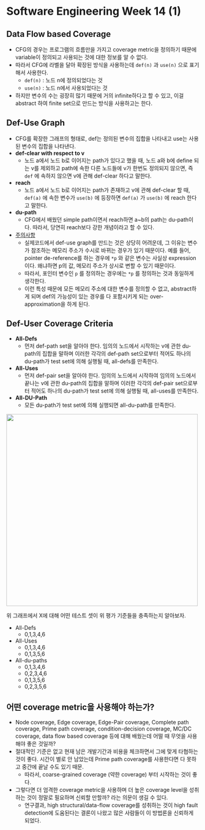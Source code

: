# Software Engineering Week 14 (1)

## Data Flow based Coverage

* CFG의 경우는 프로그램의 흐름만을 가지고 coverage metric을 정의하기 때문에 variable이 정의되고 사용되는 것에 대한 정보를 알 수 없다.
* 따라서 CFG에 라벨을 달아 확장된 방식을 사용하는데 `def(n)` 과 `use(n)` 으로 표기해서 사용한다.
  * `def(n)` : 노드 n에 정의되었다는 것
  * `use(n)` : 노드 n에서 사용되었다는 것
* 하지만 변수의 수는 굉장히 많기 때문에 거의 infinite하다고 할 수 있고, 이걸 abstract 하여 finite set으로 만드는 방식을 사용하고는 한다.

## Def-Use Graph

* CFG를 확장한 그래프의 형태로, def는 정의된 변수의 집합을 나타내고 use는 사용된 변수의 집합을 나타낸다.
* **def-clear with respect to v**
  * 노드 a에서 노드 b로 이어지는 path가 있다고 했을 때, 노드 a와 b에 define 되는 v를 제외하고 path에 속한 다른 노드들에 v가 한번도 정의되지 않으면, 즉 `def`  에 속하지 않으면 v에 관해 def-clear 하다고 말한다.
* **reach**
  * 노드 a에서 노드 b로 이어지는 path가 존재하고 v에 관해 def-clear 할 때, `def(a)` 에 속한 변수가 `use(b)` 에 등장하면 `def(a)` 가 `use(b)` 에 reach 한다고 말한다.
* **du-path**
  * CFG에서 배웠던 simple path이면서 reach하면 a~b의 path는 du-path이다. 따라서, 당연히 reach보다 강한 개념이라고 할 수 있다.
* <u>주의사항</u>
  * 실제코드에서 def-use graph를 만드는 것은 상당히 어려운데, 그 이유는 변수가 참조하는 메모리 주소가 수시로 바뀌는 경우가 있기 때문이다. 예를 들어, pointer de-reference를 하는 경우에 `*p` 와 같은 변수는 사실상 expression이다. 왜냐하면 p의 값, 메모리 주소가 상시로 변할 수 있기 때문이다.
  * 따라서, 포인터 변수인 `p` 를 정의하는 경우에는 `*p` 를 정의하는 것과 동일하게 생각한다.
  * 이런 특성 때문에 모든 메모리 주소에 대한 변수를 정의할 수 없고, abstract하게 되며 def의 가능성이 있는 경우를 다 포함시키게 되는 over-approximation을 하게 된다.

## Def-User Coverage Criteria

* **All-Defs**
  * 먼저 def-path set을 알아야 한다. 임의의 노드에서 시작하는 v에 관한 du-path의 집합을 말하며 이러한 각각의 def-path set으로부터 적어도 하나의 du-path가 test set에 의해 실행될 때, all-defs를 만족한다.
* **All-Uses**
  * 먼저 def-pair set을 알아야 한다. 임의의 노드에서 시작하여 임의의 노드에서 끝나는 v에 관한 du-path의 집합을 말하며 이러한 각각의 def-pair set으로부터 적어도 하나의 du-path가 test set에 의해 실행될 때, all-uses를 만족한다.
* **All-DU-Path**
  * 모든 du-path가 test set에 의해 실행되면 all-du-path를 만족한다.

<img src="https://user-images.githubusercontent.com/35518072/58471261-6745c980-817e-11e9-97c9-ccefce34a4e8.png" width="500px">

위 그래프에서 X에 대해 어떤 테스트 셋이 위 평가 기준들을 충족하는지 알아보자.

* All-Defs
  * 0,1,3,4,6
* All-Uses
  * 0,1,3,4,6
  * 0,1,3,5,6
* All-du-paths
  * 0,1,3,4,6
  * 0,2,3,4,6
  * 0,1,3,5,6
  * 0,2,3,5,6

## 어떤 coverage metric을 사용해야 하는가?

* Node coverage, Edge coverage, Edge-Pair coverage, Complete path coverage, Prime path coverage, condition-decision coverage, MC/DC coverage, data flow based coverage 등에 대해 배웠는데 어떨 때 무엇을 사용해야 좋은 것일까?
* 절대적인 기준은 없고 현재 남은 개발기간과 비용을 체크하면서 그에 맞게 타협하는 것이 좋다. 시간이 별로 안 남았는데 Prime path coverage를 사용한다면 다 못하고 중간에 끝날 수도 있기 때문.
  * 따라서, coarse-grained coverage (약한 coverage) 부터 시작하는 것이 좋다.
* 그렇다면 더 엄격한 coverage metric을 사용하며 더 높은 coverage level을 성취하는 것이 정말로 필요하며 신뢰할 만할까? 라는 의문이 생길 수 있다.
  * 연구결과, high structural/data-flow coverage를 성취하는 것이 high fault detection에 도움된다는 결론이 나왔고 많은 사람들이 이 방법론을 신뢰하게 되었다.

